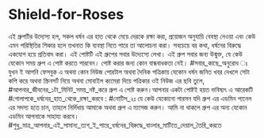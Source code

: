 # Shield-for-Roses
এই গ্রুপটির উদ্যেস্য হল, সকল ধর্ষন এর হাত থেকে মেয়ে দেরকে রক্ষা করা, প্রয়োজন অনুযায়ি বেবস্থা নেওয়া এবং কেউ এমন পরিস্থিতির শিকার হলে ত্তখনাত কি ব্যবস্থা নিতে পারে তা আলোচনা করা।     সবচেয়ে বর কথা, ধর্ষনের বিরুদ্ধে একযোগ হয়ে প্রতিবাদ করা।      এই পোষ্টটি এই গ্রুপের সবার উদ্যেস্যে লেখা।  এই গ্রুপ সবার জন্য উন্মুক্ত, যে কেউ যেকোন সময় গ্রুপ এ পোষ্ট করতে পারবেন। পোষ্ট করার জন্য কোন বান্ধবাধকতা নেই।  #সবার_কাছে_অনুরোধ ঃ যুখন ই আপনি ফেসবুক এ অথবা কোন নিউজ পোরটাল অথবা দৈনিক পত্রিকায় যেকোন ধর্ষন জনিত খবর দেখলে সেটা কপি করে অথবা স্ক্রিনসর্ট নিয়ে অথবা মোবাইল ক্যমেরা দিয়ে পত্রিকার ওই নিউজ এর ছবি তুলে, #আপনার_জীবনের_১টা_মিনিট_সময়_নষ্ট_করে গ্রুপ এ পোষ্ট করুন।আপনার একটা পোষ্টই হয়ত ভবিষ্যৎ এ আরেকটি #গোলাপকে_ধর্ষনের_হাত_থেকে_রক্ষা_করবে :      #নোটিস_২ঃ যে কেউ যেকোনো পারসন যদি গ্রুপ এর এডমিন প্যনেল এর সদস্য হতে চান, তাহলে নির্দিধায় আমাকে অথবা গ্রুপ এ ম্যসেজ করুন। আমি না থাকলে গ্রুপ এর অন্য যেকোন এডমিন আপনাকে সাহায্য করবে।  #শুধু_মাত্র_আপনার_এই_সামান্য_ত্যগ_ই_পারে_ধর্ষনের_বিরুদ্ধে_বাংলার_মাটিতে_দেয়াল_তৈরি_করতে
